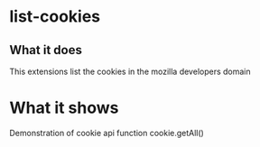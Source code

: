 # list-cookies

## What it does

This extensions list the cookies in the mozilla developers domain

# What it shows

Demonstration of cookie api function cookie.getAll()
